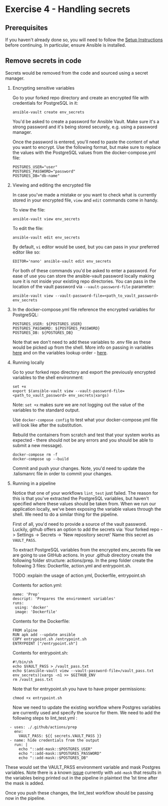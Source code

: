 # Exercise 4 - Handling secrets

## Prerequisites

If you haven't already done so, you will need to follow the [Setup Instructions](00_setup.md) before
continuing. In particular, ensure Ansible is installed.

## Remove secrets in code

Secrets would be removed from the code and sourced using a secret manager.

1. Encrypting sensitive variables

   Go to your forked repo directory and create an encrypted file with credentials for PostgreSQL in it:
   ```
   ansible-vault create env_secrets
   ```
   You'd be asked to create a password for Ansible Vault. Make sure it's a strong password and it's being stored securely, e.g. using a password manager.
  
   Once the password is entered, you'll need to paste the content of what you want to encrypt. Use the following format, but make sure to replace the values with the PostgreSQL values from the docker-compose.yml file:
   
   ```
   POSTGRES_USER="user"
   POSTGRES_PASSWORD="password"
   POSTGRES_DB="db-name"
   ```
  
1. Viewing and editing the encrypted file

   In case you've made a mistake or you want to check what is currently stored in your encrypted file, `view` and `edit` commands come in handy.

   To view the file:
   ```
   ansible-vault view env_secrets
   ````
   To edit the file:
   ```
   ansible-vault edit env_secrets
   ```  
   
   By default, `vi` editor would be used, but you can pass in your preferred editor like so:

   ```
   EDITOR='nano' ansible-vault edit env_secrets
   ```
  
   For both of these commands you'd be asked to enter a password. For ease of use you can store the ansible-vault password locally making sure it is not inside your existing repo directories. You can pass in the location of the vault password via `--vault-password-file` parameter:

   `ansible-vault view --vault-password-file=<path_to_vault_password> env_secrets`


1. In the docker-compose.yml file reference the encrypted variables for PostgreSQL:
	
   ```
   POSTGRES_USER: ${POSTGRES_USER}
   POSTGRES_PASSWORD: ${POSTGRES_PASSWORD}
   POSTGRES_DB: ${POSTGRES_DB}
   ```   
   Note that we don't need to add these variables to .env file as these would be picked up from the shell. More info on passing in variables [here](https://vsupalov.com/docker-arg-env-variable-guide/) and on the variables lookup order - [here](https://vsupalov.com/override-docker-compose-dot-env/).

1. Running locally

   Go to your forked repo directory and export the previously encrypted variables to the shell environment:
   
   ```
   set +x
   export $(ansible-vault view --vault-password-file=<path_to_vault_password> env_secrets|xargs)
   ```
  
   Note: `set +x` makes sure we are not logging out the value of the variables to the standard output.

   Use `docker-compose config` to test what your docker-compose.yml file will look like after the substitution.

   Rebuild the containers from scratch and test that your system works as expected - there should not be any errors and you should be able to submit a new message).
	
    ```
   docker-compose rm -f
   docker-compose up --build
   ```
   
   Commit and push your changes. Note, you'd need to update the .talismanrc file in order to commit your changes.

1. Running in a pipeline

   Notice that one of your workflows `lint_test` just failed. The reason for this is that you've extracted the PostgreSQL variables, but haven't specified where these values should be taken from. When we run our application locally, we've been exposing the variable values through the shell. 
We need to do a similar thing for the pipeline.

   First of all, you'd need to provide a source of the vault password.
   Luckily, github offers an option to add the secrets via: 
   Your forked repo -> Settings -> Secrets -> 'New repository secret'
   Name this secret as `VAULT_PASS`.

   To extract PostgreSQL variables from the encrypted env_secrets file we are going to use GitHub actions.
   In your .github directory create the following folder structure: actions/prep. 
   In the prep folder create the following 3 files: Dockerfile, action.yml and entrypoint.sh.
 
   TODO :explain the usage of action.yml, Dockerfile, entrypoint.sh

   Contents for action.yml:
   
   ```
   name: 'Prep'
   descript: 'Prepares the environment variables'
   runs:
    using: 'docker'
    image: 'Dockerfile'
   ```
   Contents for the Dockerfile:
   
   ```
   FROM alpine
   RUN apk add --update ansible
   COPY entrypoint.sh /entrypoint.sh
   ENTRYPOINT ["/entrypoint.sh"]
   ```
   Contents for entrypoint.sh:
   
   ```
   #!/bin/sh
   echo $VAULT_PASS > /vault_pass.txt
   echo $(ansible-vault view --vault-password-file=/vault_pass.txt env_secrets)|xargs -n1 >> $GITHUB_ENV 
   rm /vault_pass.txt
   ```
   Note that for entrypoint.sh you have to have proper permissions: 
   
   `chmod +x entrypoint.sh`

   Now we need to update the existing workflow where Postgres variables are currently used and specify the source for them.
   We need to add the following steps to  lint_test.yml :
  
  ```
    - uses: ./.github/actions/prep
      env:
        VAULT_PASS: ${{ secrets.VAULT_PASS }}
    - name: hide credentials from the output
      run: |
        echo "::add-mask::$POSTGRES_USER"
        echo "::add-mask::$POSTGRES_PASSWORD"
        echo "::add-mask::$POSTGRES_DB"
   ```
   These would set the VAULT_PASS environment variable and mask Postgres variables. 
   Note there is a known [issue](https://github.com/actions/runner/issues/475) currently with `add-mask` that results in the variables being printed out in the    pipeline in plaintext the 1st time after the mask is added. 

   Once you push these changes, the lint_test workflow should be passing now in the pipeline.
